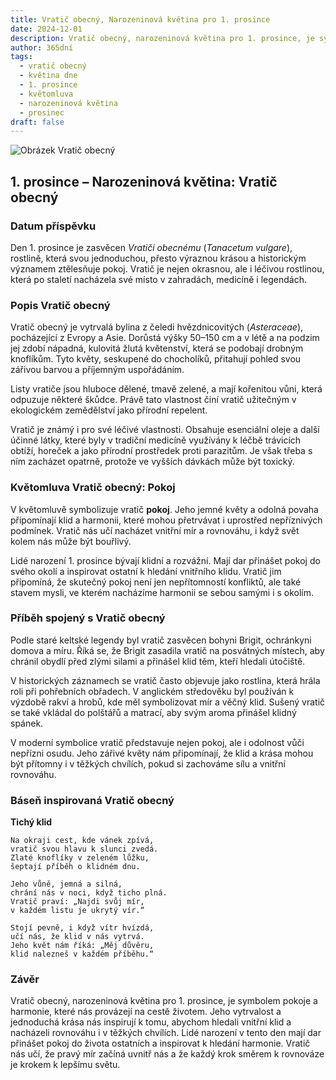 ```yaml
---
title: Vratič obecný, Narozeninová květina pro 1. prosince
date: 2024-12-01
description: Vratič obecný, narozeninová květina pro 1. prosince, je symbolem Pokoj. Objevte její jedinečný význam, fascinující příběhy a poezii, která oslavuje její krásu.
author: 365dní
tags:
  - vratič obecný
  - květina dne
  - 1. prosince
  - květomluva
  - narozeninová květina
  - prosinec
draft: false
---
```


![Obrázek Vratič obecný](https://cdn.pixabay.com/photo/2016/02/08/14/43/tansy-1186677_1280.jpg#center)

## 1. prosince – Narozeninová květina: Vratič obecný

### Datum příspěvku

Den 1. prosince je zasvěcen _Vratiči obecnému_ (_Tanacetum vulgare_), rostlině, která svou jednoduchou, přesto výraznou krásou a historickým významem ztělesňuje pokoj. Vratič je nejen okrasnou, ale i léčivou rostlinou, která po staletí nacházela své místo v zahradách, medicíně i legendách.

### Popis Vratič obecný

Vratič obecný je vytrvalá bylina z čeledi hvězdnicovitých (_Asteraceae_), pocházející z Evropy a Asie. Dorůstá výšky 50–150 cm a v létě a na podzim jej zdobí nápadná, kulovitá žlutá květenství, která se podobají drobným knoflíkům. Tyto květy, seskupené do chocholíků, přitahují pohled svou zářivou barvou a příjemným uspořádáním.

Listy vratiče jsou hluboce dělené, tmavě zelené, a mají kořenitou vůni, která odpuzuje některé škůdce. Právě tato vlastnost činí vratič užitečným v ekologickém zemědělství jako přírodní repelent.

Vratič je známý i pro své léčivé vlastnosti. Obsahuje esenciální oleje a další účinné látky, které byly v tradiční medicíně využívány k léčbě trávicích obtíží, horeček a jako přírodní prostředek proti parazitům. Je však třeba s ním zacházet opatrně, protože ve vyšších dávkách může být toxický.

### Květomluva Vratič obecný: Pokoj

V květomluvě symbolizuje vratič **pokoj**. Jeho jemné květy a odolná povaha připomínají klid a harmonii, které mohou přetrvávat i uprostřed nepříznivých podmínek. Vratič nás učí nacházet vnitřní mír a rovnováhu, i když svět kolem nás může být bouřlivý.

Lidé narození 1. prosince bývají klidní a rozvážní. Mají dar přinášet pokoj do svého okolí a inspirovat ostatní k hledání vnitřního klidu. Vratič jim připomíná, že skutečný pokoj není jen nepřítomností konfliktů, ale také stavem mysli, ve kterém nacházíme harmonii se sebou samými i s okolím.

### Příběh spojený s Vratič obecný

Podle staré keltské legendy byl vratič zasvěcen bohyni Brigit, ochránkyni domova a míru. Říká se, že Brigit zasadila vratič na posvátných místech, aby chránil obydlí před zlými silami a přinášel klid těm, kteří hledali útočiště.

V historických záznamech se vratič často objevuje jako rostlina, která hrála roli při pohřebních obřadech. V anglickém středověku byl používán k výzdobě rakví a hrobů, kde měl symbolizovat mír a věčný klid. Sušený vratič se také vkládal do polštářů a matrací, aby svým aroma přinášel klidný spánek.

V moderní symbolice vratič představuje nejen pokoj, ale i odolnost vůči nepřízni osudu. Jeho zářivé květy nám připomínají, že klid a krása mohou být přítomny i v těžkých chvílích, pokud si zachováme sílu a vnitřní rovnováhu.

### Báseň inspirovaná Vratič obecný

**Tichý klid**

```
Na okraji cest, kde vánek zpívá,  
vratič svou hlavu k slunci zvedá.  
Zlaté knoflíky v zeleném lůžku,  
šeptají příběh o klidném dnu.  

Jeho vůně, jemná a silná,  
chrání nás v noci, když ticho plná.  
Vratič praví: „Najdi svůj mír,  
v každém listu je ukrytý vír.“  

Stojí pevně, i když vítr hvízdá,  
učí nás, že klid v nás vytrvá.  
Jeho květ nám říká: „Měj důvěru,  
klid nalezneš v každém příběhu.“  
```

### Závěr

Vratič obecný, narozeninová květina pro 1. prosince, je symbolem pokoje a harmonie, které nás provázejí na cestě životem. Jeho vytrvalost a jednoduchá krása nás inspirují k tomu, abychom hledali vnitřní klid a nacházeli rovnováhu i v těžkých chvílích. Lidé narození v tento den mají dar přinášet pokoj do života ostatních a inspirovat k hledání harmonie. Vratič nás učí, že pravý mír začíná uvnitř nás a že každý krok směrem k rovnováze je krokem k lepšímu světu.